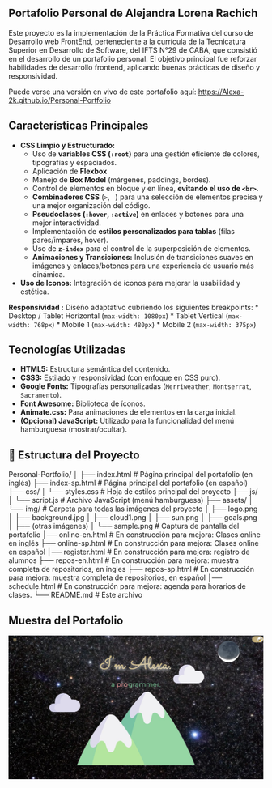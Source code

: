 ## Portafolio Personal de Alejandra Lorena Rachich

Este proyecto es la implementación de la Práctica Formativa del curso de Desarrollo web FrontEnd, perteneciente a la currícula de la Tecnicatura Superior en Desarrollo de Software, del IFTS N°29 de CABA, que consistió en el desarrollo de un portafolio personal. El objetivo principal fue reforzar habilidades de desarrollo frontend, aplicando buenas prácticas de diseño y responsividad.

Puede verse una versión en vivo de este portafolio aquí:
 https://Alexa-2k.github.io/Personal-Portfolio
 
 
## Características Principales
* **CSS Limpio y Estructurado:**
    * Uso de **variables CSS (`:root`)** para una gestión eficiente de colores, tipografías y espaciados.
    * Aplicación de **Flexbox** 
    * Manejo de **Box Model** (márgenes, paddings, bordes).
    * Control de elementos en bloque y en línea, **evitando el uso de `<br>`**.
    * **Combinadores CSS** (`>`, ` `) para una selección de elementos precisa y una mejor organización del código.
    * **Pseudoclases (`:hover`, `:active`)** en enlaces y botones para una mejor interactividad.
    * Implementación de **estilos personalizados para tablas** (filas pares/impares, hover).
    * Uso de **`z-index`** para el control de la superposición de elementos.
    * **Animaciones y Transiciones:** Inclusión de transiciones suaves en imágenes y enlaces/botones para una experiencia de usuario más dinámica.
* **Uso de Iconos:** Integración de íconos para mejorar la usabilidad y estética.

**Responsividad :** Diseño adaptativo cubriendo los siguientes breakpoints:
    * Desktop / Tablet Horizontal (`max-width: 1080px`)
    * Tablet Vertical (`max-width: 768px`)
    * Mobile 1 (`max-width: 480px`)
    * Mobile 2 (`max-width: 375px`)
    
## Tecnologías Utilizadas

* **HTML5:** Estructura semántica del contenido.
* **CSS3:** Estilado y responsividad (con enfoque en CSS puro).
* **Google Fonts:** Tipografías personalizadas (`Merriweather`, `Montserrat`, `Sacramento`).
* **Font Awesome:** Biblioteca de íconos.
* **Animate.css:** Para animaciones de elementos en la carga inicial.
* **(Opcional) JavaScript:** Utilizado para la funcionalidad del menú hamburguesa (mostrar/ocultar).

## 📂 Estructura del Proyecto

Personal-Portfolio/
│
├── index.html            # Página principal del portafolio (en inglés)
├── index-sp.html         # Página principal del portafolio (en español)
├── css/
│   └── styles.css        # Hoja de estilos principal del proyecto
├── js/
│   └── script.js         # Archivo JavaScript (menú hamburguesa)
├── assets/
│   └── img/              # Carpeta para todas las imágenes del proyecto
│       ├── logo.png
│       ├── background.jpg
│       ├── cloud1.png
│       ├── sun.png
│       ├── goals.png
│       ├── (otras imágenes)
│       └── sample.png     # Captura de pantalla del portafolio 
│── online-en.html         # En construcción para mejora: Clases online en inglés
├── online-sp.html         # En construcción para mejora: Clases online en español
│── register.html          # En construcción para mejora: registro de alumnos
├── repos-en.html          # En construcción para mejora: muestra completa de repositorios, en ingles
├── repos-sp.html          # En construcción para mejora: muestra completa de repositorios, en español
│── schedule.html          # En construcción para mejora: agenda para horarios de clases.
└── README.md              # Este archivo

## Muestra del Portafolio

![Muestra del Portafolio](assets/images/sample.png)
